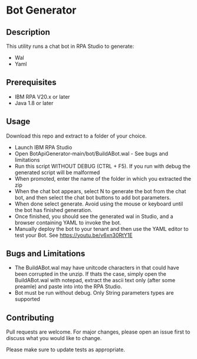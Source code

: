 # Bot Generator

## Description

This utility runs a chat bot in RPA Studio to generate:
 - Wal 
 - Yaml 

## Prerequisites

- IBM RPA V20.x or later
- Java 1.8 or later

## Usage

Download this repo and extract to a folder of your choice.

- Launch IBM RPA Studio
- Open BotApiGenerator-main/bot/BuildABot.wal - See bugs and limitations
- Run this script WITHOUT DEBUG (CTRL + F5).  If you run with debug the generated script will be malformed
- When promoted, enter the name of the folder in which you extracted the zip
- When the chat bot appears, select N to generate the bot from the chat bot, and then select the chat bot buttons to add bot parameters.
- When done select generate.  Avoid using the mouse or keyboard until the bot has finished generation.
- Once finished, you should see the generated wal in Studio, and a browser containing YAML to invoke the bot.
- Manually deploy the bot to your tenant and then use the YAML editor to test your Bot.
See https://youtu.be/v6xn30RtY1E

## Bugs and Limitations

- The BuildABot.wal may have unitcode characters in that could have been corrupted in the unzip.  If thats the case, simply open the BuildABot.wal with notepad, extract the ascii text only (after some preamle) and paste into into the RPA Studio.
- Bot must be run without debug.  Only String parameters types are supported

## Contributing
Pull requests are welcome. For major changes, please open an issue first to discuss what you would like to change.

Please make sure to update tests as appropriate.
